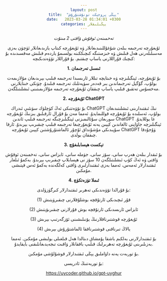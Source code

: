 ```yaml
---
layout: post
title:  "يېڭى پروجېكت تونۇشتۇرۇش"
date:   2023-03-28 01:34:01 +0300
categories: يېڭىلىقلار
---
```

_تەخمىنەن ئوقۇش ۋاقتى 2 مىنۇت_

ئۇيغۇرچە تەرجىمە بىلەن شۇغۇللىنىدىغانلار ۋە ئۇيغۇرچە كىتاپ يازىدىغانلار ئۈچۈن بەزى مەسىلىلەرنى ھەل قىلىش ۋە خىزمىتىگە كىچىككىنە بولسىمۇ ياردەم قىلىش مەقسىدىدە بۇ كىچىك قۇراللارنى ياساپ چىقتىم. بۇ قۇراللار تۆۋەندىكىچە:

**1. ئىسىل تەرجىمان**

بۇ ئۇيغۇرچە، ئېنگىلىزچە ۋە خىتايچە تىللار ئارىسىدا تەرجىمە قىلىپ بېرىدىغان مۇلازىمەت بولۇپ، گۇگېل تەرجىماندىن بىر قەدەر سۈپەتلىك تەرجىمە قىلىدۇ. چۈنكى خىتايلارنى مەخسۇس تەتقىق قىلىپ ياساپ چىققان ئۇيغۇرچە تەرجىمە مۇلازىمىتىنى ئىشلىتىلگەن. 

**2. ئۇيغۇرچە ChatGPT**

بۇ نۆۋەتتىكى ئەڭ كۈچلۈك سۈنئىي ئىدراك ChatGPT نىڭ ئىقتىدارىنى ئىشلىتىدىغان بولۇپ، ئەسلىدە بۇ ئۇيغۇرچە قوللىمايدۇ. ئەمما مەن بۇ قۇرال ئارقىلىق بىزنىڭ ئۇيغۇرچە سورىغان سۇئالىمىزنى ئېنگىلىزچىگە تەرجىمە قىلىپ ئاندىن ChatGPT غا يوللايدۇ. ئېنگىلىزچە جاۋاپنى ئالغاندىن كېيىن يەنە ئۇيغۇرچىغا تەرجىمە قىلىپ چىقىرىپ بېرىدۇ. ئارقا سۇپىدىكى مۇشۇنداق ئۇچۇر ئالماشتۇرۇشتىن كېيىن ئۇيغۇرچە ChatGPT ۋۇجۇدقا چىققان بولدى.

**3.  تېكست ھېسابلىغۇچ**

بۇ ئىقدار بىلەن ھەرپ سانى، سۆز سانى، جۈملە سانى، ئابزاس سانى، تەخمىنەن ئوقۇش ۋاقتى ۋە ئەڭ كۆپ ئىشلىتىلگەن 10 سۆز نى ھېسابلاپ چىقىرىپ بېرىدۇ. بەكمۇ ئىلغار ئىقتىدارلار ئەمەس، ئەمما بەزى ئىقتىدارلىرى ۋاقتى كەلگەندە بەكمۇ ئەس قېتىشى مۇمكىن.

**4. ئىملا تۈزەتكۈچ**

   بۇ قۇرالدا تۆۋەندىكى تەھرىر ئىقتىدارلار كىرگۈزۈلدى:

   (1) قۇر ئىچىدىكى ئارتۇقچە بوشلۇقلارنى چىقىرۋېتىش

   (2) ئابزاس ئارىسدىكى ئارتۇقچە بوش قۇرلارنى چىقىرىۋېتىش

   (3) ئۇيغۇرچە قوشتىرناقلارنىڭ يۆنىلىشىنى ئۆزگەرتىپ بېرىش

   (4) يالاڭ تىرناقنى قوشتىرناققا ئالماشتۇرۇش بېرىش

   بۇ ئىقتىدارلارنى بەلكىم باشقا يۇمشاق دىتالدا ھەل قىلغىلى بولىشى مۇمكىن. ئەمما بەزىلىرىنى ئۇيغۇرچە تەھرىرلىك قىلىپ باققانلار ۋاقىت تىجەيدىغانلىقنى بايقايدۇ.

بۇ توربەت يەنە داۋاملىق يېڭى ئىقتىدارلار قوشۇلۇشى مۇمكىن.

بۇ توربەتنىڭ ئادرېسى:

https://uycoder.github.io/gpt-uyghur


<style type="text/css" media="screen">
  body {
   text-align:center !important;
  }
   .container {
    text-align: justify;
    text-indent: 30px;
  }
</style>